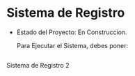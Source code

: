 <h1>Sistema de Registro</h1>

- Estado del Proyecto: En Construccion.

  Para Ejecutar el Sistema, debes poner:

  ~~~ npm install react ~~~~ 

Sistema de Registro 2 
